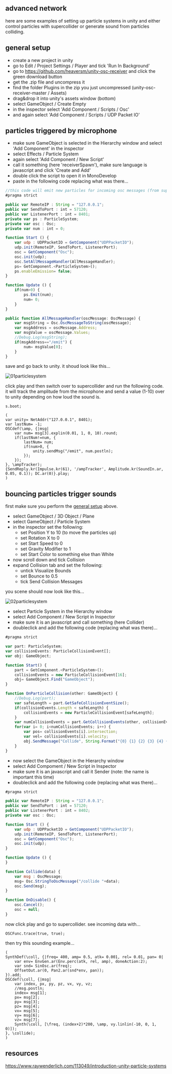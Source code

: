 advanced network
--------------------

here are some examples of setting up particle systems in unity and either control particles with supercollider or generate sound from particles colliding.

general setup
--

* create a new project in unity
* go to Edit / Project Settings / Player and tick 'Run In Background'
* go to https://github.com/heaversm/unity-osc-receiver and click the green download button
* get the .zip file and uncompress it
* find the folder Plugins in the zip you just uncompressed (unity-osc-receiver-master / Assets)
* drag&drop it into unity's assets window (bottom)
* select GameObject / Create Empty
* in the inspector select 'Add Component / Scripts / Osc'
* and again select 'Add Component / Scripts / UDP Packet IO'

particles triggered by microphone
--

* make sure GameObject is selected in the Hierarchy window and select 'Add Component' in the inspector
* select Effects / Particle System
* again select 'Add Component / New Script'
* call it something (here 'receiverSpawn'), make sure language is javascript and click 'Create and Add'
* double click the script to open it in MonoDevelop
* paste in the following code replacing what was there...

```javascript
//this code will emit new particles for incoming osc messages (from supercollider)
#pragma strict

public var RemoteIP : String = "127.0.0.1";
public var SendToPort : int = 57120;
public var ListenerPort : int = 8401;
private var ps : ParticleSystem;
private var osc : Osc;
private var num : int = 0;

function Start () {
    var udp : UDPPacketIO = GetComponent("UDPPacketIO");
    udp.init(RemoteIP, SendToPort, ListenerPort);
    osc = GetComponent("Osc");
    osc.init(udp);
    osc.SetAllMessageHandler(AllMessageHandler);
    ps= GetComponent.<ParticleSystem>();
    ps.enableEmission= false;
}

function Update () {
    if(num>0) {
        ps.Emit(num);
        num= 0;
    }
}

public function AllMessageHandler(oscMessage: OscMessage) {
    var msgString = Osc.OscMessageToString(oscMessage);
    var msgAddress = oscMessage.Address;
    var msgValue = oscMessage.Values;
    //Debug.Log(msgString);
    if(msgAddress=="/emit") {
        num= msgValue[0];
    }
}
```

save and go back to unity. it shoud look like this...

![01particlesystem](01particlesystem.png?raw=true "particlesystem")

click play and then switch over to supercollider and run the following code. it will track the amplitude from the microphone and send a value (1-10) over to unity depending on how loud the sound is.

```
s.boot;

(
var unity= NetAddr("127.0.0.1", 8401);
var lastNum= -1;
OSCdef(\amp, {|msg|
    var num= msg[3].explin(0.01, 1, 0, 10).round;
    if(lastNum!=num, {
        lastNum= num;
        if(num>0, {
            unity.sendMsg("/emit", num.postln);
        });
    });
}, \ampTracker);
{SendReply.kr(Impulse.kr(61), '/ampTracker', Amplitude.kr(SoundIn.ar, 0.05, 0.1)); DC.ar(0)}.play;
)
```

bouncing particles trigger sounds
--

first make sure you perform the [general setup](#general-setup) above.

* select GameObject / 3D Object / Plane
* select GameObject / Particle System
* in the inspector set the following:
  * set Position Y to 10 (to move the particles up)
  * set Rotation X to 0
  * set Start Speed to 0
  * set Gravity Modifier to 1
  * set Start Color to something else than White
* now scroll down and tick Collision
* expand Collision tab and set the following:
  * untick Visualize Bounds
  * set Bounce to 0.5
  * tick Send Collision Messages

you scene should now look like this...

![02particlesystem](02particlesystem.png?raw=true "particlesystem")

* select Particle System in the Hierarchy window
* select Add Component / New Script in Inspector
* make sure it is an javascript and call something (here Collider)
* doubleclick and add the following code (replacing what was there)...

```javascript
#pragma strict

var part: ParticleSystem;
var collisionEvents: ParticleCollisionEvent[];
var obj: GameObject;

function Start() {
    part = GetComponent.<ParticleSystem>();
    collisionEvents = new ParticleCollisionEvent[16];
    obj= GameObject.Find("GameObject");
}

function OnParticleCollision(other: GameObject) {
    //Debug.Log(part);
    var safeLength = part.GetSafeCollisionEventSize();
    if(collisionEvents.Length < safeLength) {
        collisionEvents = new ParticleCollisionEvent[safeLength];
    }
    var numCollisionEvents = part.GetCollisionEvents(other, collisionEvents);
    for(var i= 0; i<numCollisionEvents; i++) {
        var pos= collisionEvents[i].intersection;
        var vel= collisionEvents[i].velocity;
        obj.SendMessage("Collide", String.Format("{0} {1} {2} {3} {4} {5} {6}", i, pos.x, pos.y, pos.z, vel.x, vel.y, vel.z));
    }
}
```
* now select the GameObject in the Hierarchy window
* select Add Compoment / New Script in Inspector
* make sure it is an javascript and call it Sender (note: the name is important this time)
* doubleclick and add the following code (replacing what was there)...

```javascript
#pragma strict

public var RemoteIP : String = "127.0.0.1";
public var SendToPort : int = 57120;
public var ListenerPort : int = 8402;
private var osc : Osc;

function Start () {
    var udp : UDPPacketIO = GetComponent("UDPPacketIO");
    udp.init(RemoteIP, SendToPort, ListenerPort);
    osc = GetComponent("Osc");
    osc.init(udp);
}

function Update () {
}

function Collide(data) {
    var msg : OscMessage;
    msg= Osc.StringToOscMessage("/collide "+data);
    osc.Send(msg);
}

function OnDisable() {
    osc.Cancel();
    osc = null;
}
```

now click play and go to supercollider. see incoming data with...

```
OSCFunc.trace(true, true);
```

then try this sounding example...

```
(
SynthDef(\coll, {|freq= 400, amp= 0.5, atk= 0.001, rel= 0.01, pan= 0|
    var env= EnvGen.ar(Env.perc(atk, rel, amp), doneAction:2);
    var snd= SinOsc.ar(freq);
    OffsetOut.ar(0, Pan2.ar(snd*env, pan));
}).add;
OSCdef(\coll, {|msg|
    var index, px, py, pz, vx, vy, vz;
    //msg.postln;
    index= msg[1];
    px= msg[2];
    py= msg[3];
    pz= msg[4];
    vx= msg[5];
    vy= msg[6];
    vz= msg[7];
    Synth(\coll, [\freq, (index+2)*200, \amp, vy.linlin(-10, 0, 1, 0)]);
}, \collide);
)
```

resources
--

<https://www.raywenderlich.com/113049/introduction-unity-particle-systems>
